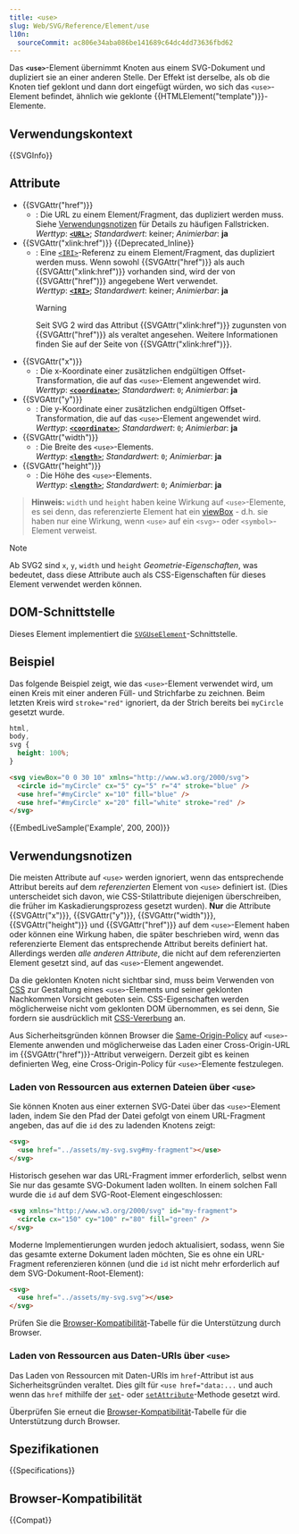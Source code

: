 ```yaml
---
title: <use>
slug: Web/SVG/Reference/Element/use
l10n:
  sourceCommit: ac806e34aba086be141689c64dc4dd73636fbd62
---
```


Das **`<use>`**-Element übernimmt Knoten aus einem SVG-Dokument und dupliziert sie an einer anderen Stelle.
Der Effekt ist derselbe, als ob die Knoten tief geklont und dann dort eingefügt würden, wo sich das `<use>`-Element befindet, ähnlich wie geklonte {{HTMLElement("template")}}-Elemente.

## Verwendungskontext

{{SVGInfo}}

## Attribute

- {{SVGAttr("href")}}
  - : Die URL zu einem Element/Fragment, das dupliziert werden muss. Siehe [Verwendungsnotizen](#verwendungsnotizen) für Details zu häufigen Fallstricken.<br/> _Werttyp_: [**`<URL>`**](/de/docs/Web/SVG/Guides/Content_type#url); _Standardwert_: keiner; _Animierbar_: **ja**
- {{SVGAttr("xlink:href")}} {{Deprecated_Inline}}
  - : Eine [`<IRI>`](/de/docs/Web/SVG/Guides/Content_type#iri)-Referenz zu einem Element/Fragment, das dupliziert werden muss. Wenn sowohl {{SVGAttr("href")}} als auch {{SVGAttr("xlink:href")}} vorhanden sind, wird der von {{SVGAttr("href")}} angegebene Wert verwendet.<br/> _Werttyp_: [**`<IRI>`**](/de/docs/Web/SVG/Guides/Content_type#iri); _Standardwert_: keiner; _Animierbar_: **ja**
    > [!WARNING]
    > Seit SVG 2 wird das Attribut {{SVGAttr("xlink:href")}} zugunsten von {{SVGAttr("href")}} als veraltet angesehen. Weitere Informationen finden Sie auf der Seite von {{SVGAttr("xlink:href")}}.
- {{SVGAttr("x")}}
  - : Die x-Koordinate einer zusätzlichen endgültigen Offset-Transformation, die auf das `<use>`-Element angewendet wird.<br/> _Werttyp_: [**`<coordinate>`**](/de/docs/Web/SVG/Guides/Content_type#coordinate); _Standardwert_: `0`; _Animierbar_: **ja**
- {{SVGAttr("y")}}
  - : Die y-Koordinate einer zusätzlichen endgültigen Offset-Transformation, die auf das `<use>`-Element angewendet wird.<br/> _Werttyp_: [**`<coordinate>`**](/de/docs/Web/SVG/Guides/Content_type#coordinate); _Standardwert_: `0`; _Animierbar_: **ja**
- {{SVGAttr("width")}}
  - : Die Breite des `<use>`-Elements.<br/> _Werttyp_: [**`<length>`**](/de/docs/Web/SVG/Guides/Content_type#length); _Standardwert_: `0`; _Animierbar_: **ja**
- {{SVGAttr("height")}}
  - : Die Höhe des `<use>`-Elements.<br/> _Werttyp_: [**`<length>`**](/de/docs/Web/SVG/Guides/Content_type#length); _Standardwert_: `0`; _Animierbar_: **ja**

> **Hinweis:** `width` und `height` haben keine Wirkung auf `<use>`-Elemente, es sei denn, das referenzierte Element hat ein [viewBox](/de/docs/Web/SVG/Reference/Attribute/viewBox) - d.h. sie haben nur eine Wirkung, wenn `<use>` auf ein `<svg>`- oder `<symbol>`-Element verweist.

> [!NOTE]
> Ab SVG2 sind `x`, `y`, `width` und `height` _Geometrie-Eigenschaften_, was bedeutet, dass diese Attribute auch als CSS-Eigenschaften für dieses Element verwendet werden können.

## DOM-Schnittstelle

Dieses Element implementiert die [`SVGUseElement`](/de/docs/Web/API/SVGUseElement)-Schnittstelle.

## Beispiel

Das folgende Beispiel zeigt, wie das `<use>`-Element verwendet wird, um einen Kreis mit einer anderen Füll- und Strichfarbe zu zeichnen. Beim letzten Kreis wird `stroke="red"` ignoriert, da der Strich bereits bei `myCircle` gesetzt wurde.

```css hidden
html,
body,
svg {
  height: 100%;
}
```

```html
<svg viewBox="0 0 30 10" xmlns="http://www.w3.org/2000/svg">
  <circle id="myCircle" cx="5" cy="5" r="4" stroke="blue" />
  <use href="#myCircle" x="10" fill="blue" />
  <use href="#myCircle" x="20" fill="white" stroke="red" />
</svg>
```

{{EmbedLiveSample('Example', 200, 200)}}

## Verwendungsnotizen

Die meisten Attribute auf `<use>` werden ignoriert, wenn das entsprechende Attribut bereits auf dem _referenzierten_ Element von `<use>` definiert ist. (Dies unterscheidet sich davon, wie CSS-Stilattribute diejenigen überschreiben, die früher im Kaskadierungsprozess gesetzt wurden).
**Nur** die Attribute {{SVGAttr("x")}}, {{SVGAttr("y")}}, {{SVGAttr("width")}}, {{SVGAttr("height")}} und {{SVGAttr("href")}} auf dem `<use>`-Element haben oder können eine Wirkung haben, die später beschrieben wird, wenn das referenzierte Element das entsprechende Attribut bereits definiert hat. Allerdings werden _alle anderen Attribute_, die nicht auf dem referenzierten Element gesetzt sind, auf das `<use>`-Element angewendet.

Da die geklonten Knoten nicht sichtbar sind, muss beim Verwenden von [CSS](/de/docs/Web/CSS) zur Gestaltung eines `<use>`-Elements und seiner geklonten Nachkommen Vorsicht geboten sein. CSS-Eigenschaften werden möglicherweise nicht vom geklonten DOM übernommen, es sei denn, Sie fordern sie ausdrücklich mit [CSS-Vererbung](/de/docs/Web/CSS/CSS_cascade/Inheritance) an.

Aus Sicherheitsgründen können Browser die [Same-Origin-Policy](/de/docs/Web/Security/Same-origin_policy) auf `<use>`-Elemente anwenden und möglicherweise das Laden einer Cross-Origin-URL im {{SVGAttr("href")}}-Attribut verweigern. Derzeit gibt es keinen definierten Weg, eine Cross-Origin-Policy für `<use>`-Elemente festzulegen.

### Laden von Ressourcen aus externen Dateien über `<use>`

Sie können Knoten aus einer externen SVG-Datei über das `<use>`-Element laden, indem Sie den Pfad der Datei gefolgt von einem URL-Fragment angeben, das auf die `id` des zu ladenden Knotens zeigt:

```html
<svg>
  <use href="../assets/my-svg.svg#my-fragment"></use>
</svg>
```

Historisch gesehen war das URL-Fragment immer erforderlich, selbst wenn Sie nur das gesamte SVG-Dokument laden wollten. In einem solchen Fall wurde die `id` auf dem SVG-Root-Element eingeschlossen:

```html
<svg xmlns="http://www.w3.org/2000/svg" id="my-fragment">
  <circle cx="150" cy="100" r="80" fill="green" />
</svg>
```

Moderne Implementierungen wurden jedoch aktualisiert, sodass, wenn Sie das gesamte externe Dokument laden möchten, Sie es ohne ein URL-Fragment referenzieren können (und die `id` ist nicht mehr erforderlich auf dem SVG-Dokument-Root-Element):

```html
<svg>
  <use href="../assets/my-svg.svg"></use>
</svg>
```

Prüfen Sie die [Browser-Kompatibilität](#browser-kompatibilität)-Tabelle für die Unterstützung durch Browser.

### Laden von Ressourcen aus Daten-URIs über `<use>`

Das Laden von Ressourcen mit Daten-URIs im `href`-Attribut ist aus Sicherheitsgründen veraltet. Dies gilt für `<use href="data:...` und auch wenn das `href` mithilfe der [`set`](/de/docs/Web/SVG/Reference/Element/set)- oder [`setAttribute`](/de/docs/Web/API/Element/setAttribute)-Methode gesetzt wird.

Überprüfen Sie erneut die [Browser-Kompatibilität](#browser-kompatibilität)-Tabelle für die Unterstützung durch Browser.

## Spezifikationen

{{Specifications}}

## Browser-Kompatibilität

{{Compat}}
